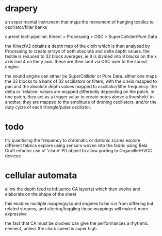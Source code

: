# drapery

an experimental instrument that maps the movement of hanging textiles to oscillator/filter banks

current tech pipeline: Kinect > Processing > OSC > SuperCollider/Pure Data

the KinectV2 obtains a depth map of the cloth which is then analysed by Processing to create arrays of both absolute and delta depth values. the textile is reduced to 32 block averages, ie it is divided into 8 blocks on the x axis and 4 on the y axis. these are then sent via OSC over to the sound engine.

the sound engine can either be SuperCollider or Pure Data. either one maps the 32 blocks to a bank of 32 oscillators or filters, with the x axis mapped to pan and the absolute depth values mapped to oscillator/filter frequency. the delta or 'relative' values are mapped differently depending on the patch. in one patch, they act as a trigger value to create notes above a threshold. in another, they are mapped to the amplitude of droning oscillators, and/or the duty cycle of each triangle/pulse oscillator.

# todo

try quantising the frequency to chromatic or diatonic scales
explore different fabrics
explore using sensors woven into the fabric using Bela Craft
refactor use of 'clone' PD object to allow porting to Organelle/HVCC devices

# cellular automata

allow the depth feed to influence CA layer(s) which then evolve and elaborate on the shape of the sheet

this enables multiple mappings/sound engines to be run from differing but related streams, and altering/toggling these mappings will make it more expressive

the fact that CA must be clocked can give the performances a rhythmic element, unless the clock speed is super high